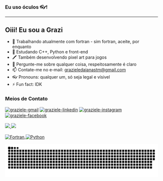 ### Eu uso óculos 👓!
---
## Oiii! Eu sou a Grazi
<!--
**grazuzu/grazuzu** is a ✨ _special_ ✨ repository because its `README.md` (this file) appears on your GitHub profile.
-->
- 🔭 Trabalhando atualmente com fortran - sim fortran, aceite, por enquanto
- 🌱 Estudando C++, Python e front-end
- 🖍️ Também desenvolvendo pixel art para jogos
- 💬 Pergunte-me sobre qualquer coisa, respeitosamente é claro
- 📫 Contate-me no e-mail: grazieledaianastm@gmail.com
- 👓 Pronouns: qualquer um, só seja legal e vísivel
- ⚡ Fun fact: IDK

### Meios de Contato
<div> 
   <a href="mailto:grazieledaianastm@gmail.com" target="_blank"><img align="center" alt="graziele-gmail" src="https://img.shields.io/badge/Gmail-D14836?style=for-the-badge&logo=gmail&logoColor=white" target="_blank"></a> 
  <a href="https://www.linkedin.com/in/graziele-daiana-sena-de-sousa-1b8411204" target="_blank"><img align="center" alt="graziele-linkedin" src="https://img.shields.io/badge/LinkedIn-0077B5?style=for-the-badge&logo=linkedin&logoColor=white" target="_blank"></a>
  <a href="https://instagram.com/grazi_sena_26" target="_blank"><img align="center" alt="graziele-instagram" src="https://img.shields.io/badge/Instagram-E4405F?style=for-the-badge&logo=instagram&logoColor=white" target="_blank"></a>
   <a href="https://www.facebook.com/grazieledaianasenade.sousa" target="_blank"><img align="center" alt="graziele-facebook"  src="https://img.shields.io/badge/Facebook-1877F2?style=for-the-badge&logo=facebook&logoColor=white" target="_blank"></a>
 </div>
 </br>
 <div>
  <a href="https://github.com/grazuzu">
  <img height="180em" src="https://github-readme-stats.vercel.app/api?username=grazuzu&show_icons=true&theme=tokyonight&include_all_commits=true&count_private=true"/>
  <img height="180em" src="https://github-readme-stats.vercel.app/api/top-langs/?username=grazuzu&layout=compact&langs_count=7&theme=tokyonight"/>
</div>
 
<div style="display: inline_block"><br>
  <img align="center" alt="Fortran" height="40" width="40" src="https://image.flaticon.com/icons/png/512/31/31715.png">
  <img align="center" alt="Python" height="40" width="40" src="https://cdn-icons-png.flaticon.com/512/919/919852.png">


</div>
  
 <div>
 
![Snake animation](https://github.com/grazuzu/grazuzu/blob/output/github-contribution-grid-snake.svg)
 
</div>


